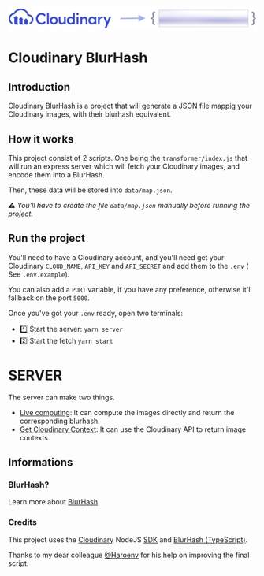 <img src="assets/logo.jpg" align="center" />

# Cloudinary BlurHash

## Introduction

Cloudinary BlurHash is a project that will generate a JSON file mappig your Cloudinary images, with their blurhash equivalent.

## How it works

This project consist of 2 scripts. One being the `transformer/index.js` that will run an express server which will fetch your Cloudinary images, and encode them into a BlurHash.

Then, these data will be stored into `data/map.json`.

_⚠️ You'll have to create the file `data/map.json` manually before running the project._

## Run the project

You'll need to have a Cloudinary account, and you'll need get your Cloudinary `CLOUD_NAME`, `API_KEY` and `API_SECRET` and add them to the `.env` ( See `.env.example`).

You can also add a `PORT` variable, if you have any preference, otherwise it'll fallback on the port `5000`.

Once you've got your `.env` ready, open two terminals:

- 1️⃣ Start the server: `yarn server`
- 2️⃣ Start the fetch `yarn start`

# SERVER

The server can make two things.

- [Live computing](): It can compute the images directly and return the corresponding blurhash.
- [Get Cloudinary Context](): It can use the Cloudinary API to return image contexts.

## Informations

### BlurHash?

Learn more about [BlurHash](https://blurha.sh)

### Credits

This project uses the [Cloudinary](https://cloudinary.com) NodeJS [SDK](https://github.com/cloudinary/cloudinary_npm) and [BlurHash (TypeScript)](https://github.com/woltapp/blurhash/tree/master/TypeScript).

Thanks to my dear colleague [@Haroenv](https://github.com/haroenv) for his help on improving the final script.
